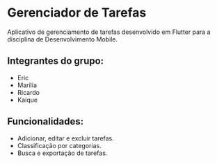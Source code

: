 # Gerenciador de Tarefas

Aplicativo de gerenciamento de tarefas desenvolvido em Flutter para a disciplina de Desenvolvimento Mobile.

## Integrantes do grupo:
- Eric
- Marilia
- Ricardo
- Kaique

## Funcionalidades:
- Adicionar, editar e excluir tarefas.
- Classificação por categorias.
- Busca e exportação de tarefas.
